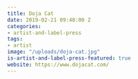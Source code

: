 ```yaml
---
title: Doja Cat
date: 2019-02-21 09:48:00 Z
categories:
- artist-and-label-press
tags:
- artist
image: "/uploads/doja-cat.jpg"
is-artist-and-label-press-featured: true
website: https://www.dojacat.com/
---
```


